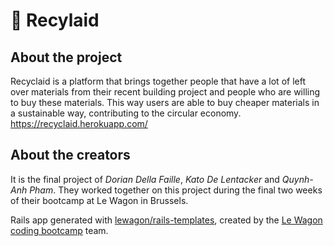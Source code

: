 # :seedling: Recylaid

## About the project

 Recyclaid is a platform that brings together people that have a lot of left over materials from their recent building project and people who are willing to buy these materials.
 This way users are able to buy cheaper materials in a sustainable way, contributing to the circular economy.
 https://recyclaid.herokuapp.com/
 
 ## About the creators
 
 It is the final project of *Dorian Della Faille*, *Kato De Lentacker* and *Quynh-Anh Pham*. They worked together on this project during the final two weeks of their bootcamp at Le Wagon in Brussels. 

Rails app generated with [lewagon/rails-templates](https://github.com/lewagon/rails-templates), created by the [Le Wagon coding bootcamp](https://www.lewagon.com) team.
